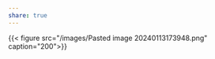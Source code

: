 ```yaml
---  
share: true  
---  
```

  
  
{{< figure src="/images/Pasted image 20240113173948.png" caption="200">}}